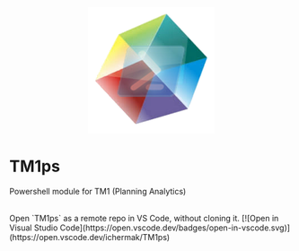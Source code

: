 <p align="center">
  <img src="https://github.com/ichermak/TM1ps/blob/master/Images/TM1ps.png"></img>
</p>

# TM1ps

Powershell module for TM1 (Planning Analytics)

<br/>
  Open `TM1ps` as a remote repo in VS Code, without cloning it.
  [![Open in Visual Studio Code](https://open.vscode.dev/badges/open-in-vscode.svg)](https://open.vscode.dev/ichermak/TM1ps)
<br/>
